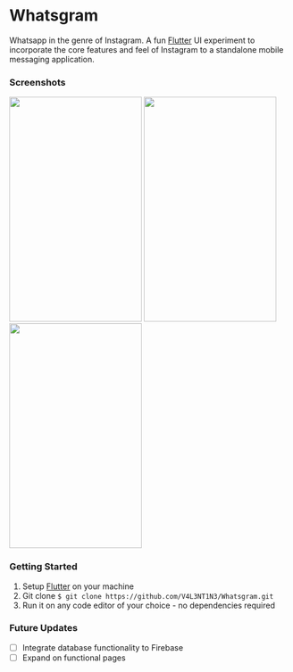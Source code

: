 # Whatsgram
Whatsapp in the genre of Instagram. A fun [Flutter](https://flutter.dev/) UI experiment to incorporate the core features and feel of Instagram to a standalone mobile messaging application.

### Screenshots 

<p float="left">

<img src="https://user-images.githubusercontent.com/33112835/102806333-a3dbb480-43f7-11eb-90e2-dac553a257dd.png" width="237" height="403"/>

<img src="https://user-images.githubusercontent.com/33112835/102845275-2b511400-4448-11eb-8c8d-a053f97faf28.png" width="237" height="403"/>

<img src="https://user-images.githubusercontent.com/33112835/102845279-2c824100-4448-11eb-855f-6fc775e628cc.png" width="237" height="403"/>

</p>

### Getting Started
1. Setup [Flutter](https://flutter.dev/) on your machine 
2. Git clone 
`$ git clone https://github.com/V4L3NT1N3/Whatsgram.git`
3. Run it on any code editor of your choice - no dependencies required

### Future Updates 
- [ ] Integrate database functionality to Firebase 
- [ ] Expand on functional pages 
